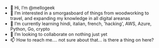 - 👋 Hi, I’m @mellogeek
- 👀 I’m interested in a smorgasboard of things from woodworking to travel, and expanding my knowledge in all digital areanas
- 🌱 I’m currently learning hindi, italian, french, 'hacking', AWS, Azure, Python, Go, crypto
- 💞️ I’m looking to collaborate on nothing just yet
- 📫 How to reach me.... not sure about that... is there a thing on here?

<!---
mellogeek/mellogeek is a ✨ special ✨ repository because its `README.md` (this file) appears on your GitHub profile.
You can click the Preview link to take a look at your changes.
--->
